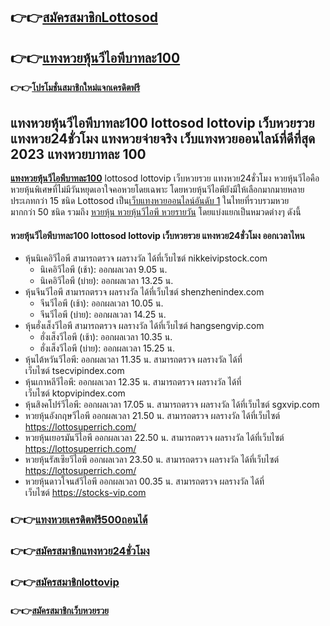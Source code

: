 ## **👉👉**[**สมัครสมาชิกLottosod**](https://bit.ly/347MBkH)

## **👉👉**[**แทงหวยหุ้นวีไอพีบาทละ100**](https://bit.ly/347MBkH)

**👉👉**[**โปรโมชั่นสมาชิกใหม่แจกเครดิตฟรี**](https://bit.ly/347MBkH)

## **แทงหวยหุ้นวีไอพีบาทละ100 lottosod lottovip เว็บหวยรวย แทงหวย24ชั่วโมง แทงหวยจ่ายจริง เว็บ**แทงหวยออนไลน์ที่ดีที่สุด 2023 แทงหวยบาทละ 100

[**แทงหวยหุ้นวีไอพีบาทละ100**](https://bit.ly/347MBkH) lottosod lottovip เว็บหวยรวย แทงหวย24ชั่วโมง หวยหุ้นวีไอคือหวยหุ้นพิเศษที่ไม่มีวันหยุดเอาใจคอหวยโดยเฉพาะ โดยหวยหุ้นวีไอพียังมีให้เลือกมากมายหลายประเภทกว่า 15 ชนิด Lottosod เป็น[เว็บแทงหวยออนไลน์อันดับ 1](https://bit.ly/347MBkH) ในไทยที่รวบรวมหวยมากกว่า 50 ชนิด รวมถึง [หวยหุ้น หวยหุ้นวีไอพี หวยรายวัน](https://bit.ly/347MBkH) โดยแบ่งแยกเป็นหมวดต่างๆ ดังนี้ 

#### **หวยหุ้นวีไอพีบาทละ100** lottosod lottovip เว็บหวยรวย แทงหวย24ชั่วโมง ออกเวลาไหน

*   หุ้นนิเคอิวีไอพี สามารถตรวจ ผลรางวัล ได้ที่เว็บไซต์ nikkeivipstock.com
    *   นิเคอิวีไอพี (เช้า): ออกผลเวลา 9.05 น.
    *   นิเคอิวีไอพี (บ่าย): ออกผลเวลา 13.25 น.
*   หุ้นจีนวีไอพี สามารถตรวจ ผลรางวัล ได้ที่เว็บไซต์ shenzhenindex.com
    *   จีนวีไอพี (เช้า): ออกผลเวลา 10.05 น.
    *   จีนวีไอพี (บ่าย): ออกผลเวลา 14.25 น.
*   หุ้นฮั่งเส็งวีไอพี สามารถตรวจ ผลรางวัล ได้ที่เว็บไซต์ hangsengvip.com
    *   ฮั่งเส็งวีไอพี (เช้า): ออกผลเวลา 10.35 น.
    *   ฮั่งเส็งวีไอพี (บ่าย): ออกผลเวลา 15.25 น.
*   หุ้นไต้หวันวีไอพี: ออกผลเวลา 11.35 น. สามารถตรวจ ผลรางวัล ได้ที่เว็บไซต์ tsecvipindex.com
*   หุ้นเกาหลีวีไอพี: ออกผลเวลา 12.35 น. สามารถตรวจ ผลรางวัล ได้ที่เว็บไซต์ ktopvipindex.com
*   หุ้นสิงคโปร์วีไอพี: ออกผลเวลา 17.05 น. สามารถตรวจ ผลรางวัล ได้ที่เว็บไซต์ sgxvip.com
*   หวยหุ้นอังกฤษวีไอพี ออกผลเวลา 21.50 น. สามารถตรวจ ผลรางวัล ได้ที่เว็บไซต์ https://lottosuperrich.com/
*   หวยหุ้นเยอรมันวีไอพี ออกผลเวลา 22.50 น. สามารถตรวจ ผลรางวัล ได้ที่เว็บไซต์ https://lottosuperrich.com/
*   หวยหุ้นรัสเซียวีไอพี ออกผลเวลา 23.50 น. สามารถตรวจ ผลรางวัล ได้ที่เว็บไซต์ https://lottosuperrich.com/
*   หวยหุ้นดาวโจนส์วีไอพี ออกผลเวลา 00.35 น. สามารถตรวจ ผลรางวัล ได้ที่เว็บไซต์ https://stocks-vip.com

### **👉👉**[**แทงหวยเครดิตฟรี500ถอนได้**](https://bit.ly/347MBkH)

### **👉👉**[**สมัครสมาชิกแทงหวย24ชั่วโมง**](https://bit.ly/347MBkH)

### **👉👉**[**สมัครสมาชิกlottovip**](https://bit.ly/347MBkH)

#### **👉👉**[**สมัครสมาชิกเว็บหวยรวย**](https://bit.ly/347MBkH)
